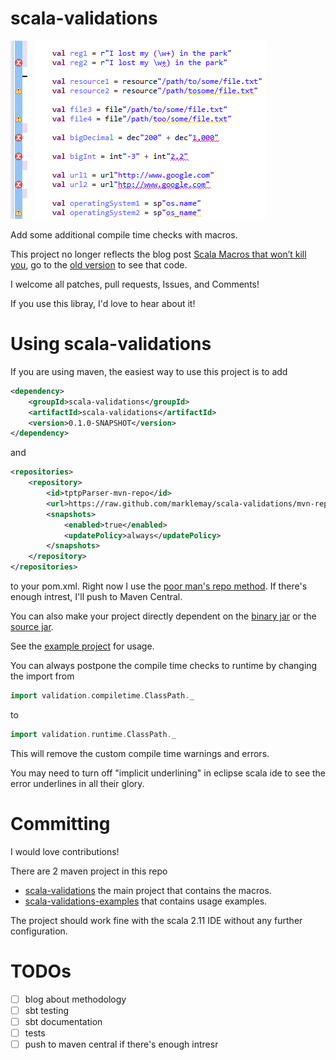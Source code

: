 scala-validations
==========
![usage screenshot](https://raw.githubusercontent.com/marklemay/scala-validations/master/examples/macroTest/demo.png)

Add some additional compile time checks with macros.

This project no longer reflects the blog post [Scala Macros that won’t kill you](http://blog.safariflow.com/2013/12/20/scala-macros-that-wont-kill-you/), go to the [old version](https://github.com/marklemay/scala-validations/tree/9ea4e18d6cc2317422666cd19aedfe1fb5ad3b4c) to see that code.

I welcome all patches, pull requests, Issues, and Comments!

If you use this libray, I'd love to hear about it!

Using scala-validations
==========
If you are using maven, the easiest way to use this project is to add
```xml
<dependency>
	<groupId>scala-validations</groupId>
	<artifactId>scala-validations</artifactId>
	<version>0.1.0-SNAPSHOT</version>
</dependency>
```
and
```xml
<repositories>
	<repository>
		<id>tptpParser-mvn-repo</id>
		<url>https://raw.github.com/marklemay/scala-validations/mvn-repo/</url>
		<snapshots>
			<enabled>true</enabled>
			<updatePolicy>always</updatePolicy>
		</snapshots>
	</repository>
</repositories>
```
to your pom.xml.  Right now I use the [poor man's repo method](http://stackoverflow.com/questions/14013644/hosting-a-maven-repository-on-github?answertab=votes#tab-top).  If there's enough intrest, I'll push to Maven Central.

You can also make your project directly dependent on the [binary jar](https://raw.github.com/marklemay/scala-validations/blob/mvn-repo/scala-validations/scala-validations/0.1.0-SNAPSHOT/scala-validations-0.1.0-20150827.000420-1.jar) or the [source jar](https://raw.github.com/marklemay/scala-validations/blob/mvn-repo/scala-validations/scala-validations/0.1.0-SNAPSHOT/scala-validations-0.1.0-20150827.000420-1-sources.jar).

See the [example project](https://github.com/marklemay/scala-validations/tree/master/examples/macroTest/src/main/scala/examples) for usage.

You can always postpone the compile time checks to runtime by changing the import from 
```scala
import validation.compiletime.ClassPath._
```
to
```scala
import validation.runtime.ClassPath._
```
This will remove the custom compile time warnings and errors.

You may need to turn off "implicit underlining" in eclipse scala ide to see the error underlines in all their glory.


Committing
==========
I would love contributions!  

There are 2 maven project in this repo
 * [scala-validations](https://github.com/marklemay/scala-validations/tree/master/project) the main project that contains the macros.
 * [scala-validations-examples](https://github.com/marklemay/scala-validations/tree/master/examples/macroTest) that contains usage examples.

The project should work fine with the scala 2.11 IDE without any further configuration.

TODOs
==========
 - [ ] blog about methodology
 - [ ] sbt testing
 - [ ] sbt documentation
 - [ ] tests
 - [ ] push to maven central if there's enough intresr

